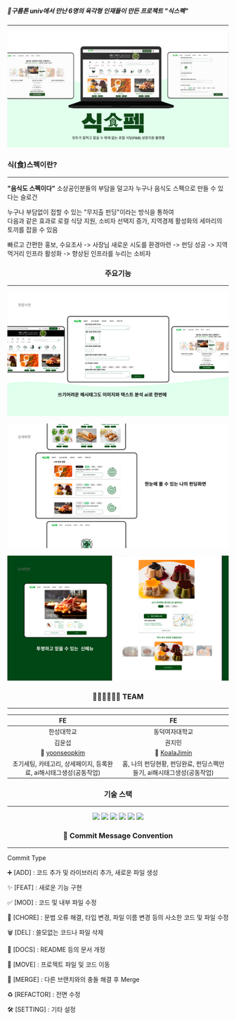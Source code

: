 ##### 🌸구름톤 univ에서 만난 6명의 육각형 인재들이 만든 프로젝트 "식스펙"  

---

![img.png](public%2Fimages%2Fimg.png)

### 식(食)스펙이란?

---
**"음식도 스펙이다"**
소상공인분들의 부담을 덜고자 누구나 음식도 스펙으로 만들 수 있다는 슬로건

누구나 부담없이 접할 수 있는 "무지출 펀딩"이라는 방식을 통하여  
다음과 같은 효과로 로컬 식당 지원, 소비자 선택지 증가, 지역경제 활성화의 세마리의 토끼를 잡을 수 있음

빠르고 간편한 홍보, 수요조사 -> 사장님 새로운 시도를 환경마련 -> 펀딩 성공 -> 지역 먹거리 인프라 활성화 -> 향상된 인프라를 누리는 소비자  

<h3 align="center">    주요기능 </h3>

---
![img.png](public%2Fmdimg%2Fimg.png)

![img_1.png](public%2Fmdimg%2Fimg_1.png)

![img.png](img.png)

<h3 align="center">    🧑🏻‍💻👩🏻‍💻 TEAM </h3>

---


<center>

|                        FE                        |                       FE                        |
|:------------------------------------------------:|:-----------------------------------------------:|
|                      한성대학교                       |                     동덕여자대학교                     |
|                       김윤섭                        |                       권지민                       |
| 🥃 [yoonseopkim](https://github.com/yoonseopkim) | 🐨 [KoalaJimin](@https://github.com/KoalaJimin) |
|     초기세팅, 카테고리, 상세페이지, 등록완료, ai해시태그생성(공동작업)      |    홈, 나의 펀딩현황, 펀딩완료, 펀딩스펙만들기, ai해시태그생성(공동작업)    | 

</center>

<h3 align="center">   기술 스택 </h3>

---
<div align=center> 
  

  
  <img src="https://img.shields.io/badge/javascript-F7DF1E?style=for-the-badge&logo=javascript&logoColor=black"> 
  


  <img src="https://img.shields.io/badge/react-61DAFB?style=for-the-badge&logo=react&logoColor=black">

  
  
  

  

 
  

  <img src="https://img.shields.io/badge/github-181717?style=for-the-badge&logo=github&logoColor=white">
  <img src="https://img.shields.io/badge/git-F05032?style=for-the-badge&logo=git&logoColor=white">

 <img src="https://img.shields.io/badge/styled--components-DB7093?style=for-the-badge&logo=styledcomponents&logoColor=white">


  <img src="https://img.shields.io/badge/eslint-4B32C3?style=for-the-badge&logo=eslint&logoColor=white">
</div>




<h3 align="center">   📜 Commit Message Convention </h3>

---


Commit Type

➕ [ADD] : 코드 추가 및 라이브러리 추가, 새로운 파일 생성

✨ [FEAT] : 새로운 기능 구현

✅ [MOD] : 코드 및 내부 파일 수정

🧱 [CHORE] : 문법 오류 해결, 타입 변경, 파일 이름 변경 등의 사소한 코드 및 파일 수정

🗑 [DEL] : 쓸모없는 코드나 파일 삭제

📄 [DOCS] : README 등의 문서 개정

🚚 [MOVE] : 프로젝트 파일 및 코드 이동

🔀 [MERGE] : 다른 브랜치와의 충돌 해결 후 Merge

♻ [REFACTOR] : 전면 수정

🛠 [SETTING] : 기타 설정
